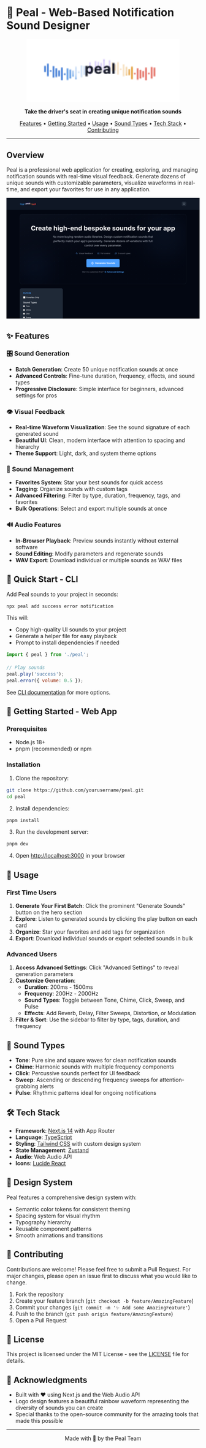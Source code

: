 # 🎵 Peal - Web-Based Notification Sound Designer

<p align="center">
  <img src="public/images/peal-logo.png" alt="Peal Logo" width="400" />
</p>

<p align="center">
  <strong>Take the driver's seat in creating unique notification sounds</strong>
</p>

<p align="center">
  <a href="#features">Features</a> •
  <a href="#getting-started">Getting Started</a> •
  <a href="#usage">Usage</a> •
  <a href="#sound-types">Sound Types</a> •
  <a href="#tech-stack">Tech Stack</a> •
  <a href="#contributing">Contributing</a>
</p>

---

## Overview

Peal is a professional web application for creating, exploring, and managing notification sounds with real-time visual feedback. Generate dozens of unique sounds with customizable parameters, visualize waveforms in real-time, and export your favorites for use in any application.

![Peal App Screenshot](public/images/peal-app-screenshot.png)

## ✨ Features

### 🎛️ Sound Generation
- **Batch Generation**: Create 50 unique notification sounds at once
- **Advanced Controls**: Fine-tune duration, frequency, effects, and sound types
- **Progressive Disclosure**: Simple interface for beginners, advanced settings for pros

### 👁️ Visual Feedback
- **Real-time Waveform Visualization**: See the sound signature of each generated sound
- **Beautiful UI**: Clean, modern interface with attention to spacing and hierarchy
- **Theme Support**: Light, dark, and system theme options

### 🎯 Sound Management
- **Favorites System**: Star your best sounds for quick access
- **Tagging**: Organize sounds with custom tags
- **Advanced Filtering**: Filter by type, duration, frequency, tags, and favorites
- **Bulk Operations**: Select and export multiple sounds at once

### 🔊 Audio Features
- **In-Browser Playback**: Preview sounds instantly without external software
- **Sound Editing**: Modify parameters and regenerate sounds
- **WAV Export**: Download individual or multiple sounds as WAV files

## 🎯 Quick Start - CLI

Add Peal sounds to your project in seconds:

```bash
npx peal add success error notification
```

This will:
- Copy high-quality UI sounds to your project
- Generate a helper file for easy playback
- Prompt to install dependencies if needed

```javascript
import { peal } from './peal';

// Play sounds
peal.play('success');
peal.error({ volume: 0.5 });
```

See [CLI documentation](./cli/README.md) for more options.

## 🚀 Getting Started - Web App

### Prerequisites

- Node.js 18+ 
- pnpm (recommended) or npm

### Installation

1. Clone the repository:
```bash
git clone https://github.com/yourusername/peal.git
cd peal
```

2. Install dependencies:
```bash
pnpm install
```

3. Run the development server:
```bash
pnpm dev
```

4. Open [http://localhost:3000](http://localhost:3000) in your browser

## 📖 Usage

### First Time Users

1. **Generate Your First Batch**: Click the prominent "Generate Sounds" button on the hero section
2. **Explore**: Listen to generated sounds by clicking the play button on each card
3. **Organize**: Star your favorites and add tags for organization
4. **Export**: Download individual sounds or export selected sounds in bulk

### Advanced Users

1. **Access Advanced Settings**: Click "Advanced Settings" to reveal generation parameters
2. **Customize Generation**:
   - **Duration**: 200ms - 1500ms
   - **Frequency**: 200Hz - 2000Hz
   - **Sound Types**: Toggle between Tone, Chime, Click, Sweep, and Pulse
   - **Effects**: Add Reverb, Delay, Filter Sweeps, Distortion, or Modulation
3. **Filter & Sort**: Use the sidebar to filter by type, tags, duration, and frequency

## 🎼 Sound Types

- **Tone**: Pure sine and square waves for clean notification sounds
- **Chime**: Harmonic sounds with multiple frequency components
- **Click**: Percussive sounds perfect for UI feedback
- **Sweep**: Ascending or descending frequency sweeps for attention-grabbing alerts
- **Pulse**: Rhythmic patterns ideal for ongoing notifications

## 🛠️ Tech Stack

- **Framework**: [Next.js 14](https://nextjs.org/) with App Router
- **Language**: [TypeScript](https://www.typescriptlang.org/)
- **Styling**: [Tailwind CSS](https://tailwindcss.com/) with custom design system
- **State Management**: [Zustand](https://github.com/pmndrs/zustand)
- **Audio**: Web Audio API
- **Icons**: [Lucide React](https://lucide.dev/)

## 🎨 Design System

Peal features a comprehensive design system with:
- Semantic color tokens for consistent theming
- Spacing system for visual rhythm
- Typography hierarchy
- Reusable component patterns
- Smooth animations and transitions

## 🤝 Contributing

Contributions are welcome! Please feel free to submit a Pull Request. For major changes, please open an issue first to discuss what you would like to change.

1. Fork the repository
2. Create your feature branch (`git checkout -b feature/AmazingFeature`)
3. Commit your changes (`git commit -m '✨ Add some AmazingFeature'`)
4. Push to the branch (`git push origin feature/AmazingFeature`)
5. Open a Pull Request

## 📝 License

This project is licensed under the MIT License - see the [LICENSE](LICENSE) file for details.

## 🙏 Acknowledgments

- Built with ❤️ using Next.js and the Web Audio API
- Logo design features a beautiful rainbow waveform representing the diversity of sounds you can create
- Special thanks to the open-source community for the amazing tools that made this possible

---

<p align="center">
  Made with 🎵 by the Peal Team
</p>
